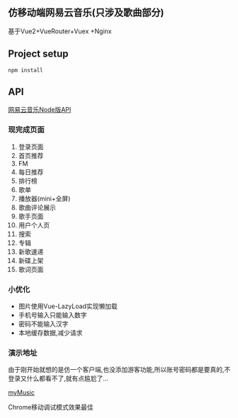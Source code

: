## 仿移动端网易云音乐(只涉及歌曲部分)
基于Vue2+VueRouter+Vuex +Nginx
## Project setup
```
npm install
```

## API
[网易云音乐Node版API](https://binaryify.github.io/NeteaseCloudMusicApi/#/?id=neteasecloudmusicapi)
### 现完成页面
1. 登录页面
2. 首页推荐
3. FM 
5. 每日推荐
6. 排行榜
7. 歌单
8. 播放器(mini+全屏)
9. 歌曲评论展示
10. 歌手页面
11. 用户个人页
12. 搜索
13. 专辑
14. 新歌速递
15. 新碟上架
16. 歌词页面
### 小优化
+ 图片使用Vue-LazyLoad实现懒加载
+ 手机号输入只能输入数字
+ 密码不能输入汉字
+ 本地缓存数据,减少请求

### 演示地址
由于刚开始就想的是仿一个客户端,也没添加游客功能,所以账号密码都是要真的,不登录又什么都看不了,就有点尴尬了...

[myMusic](http://zazahui.online)  

Chrome移动调试模式效果最佳




